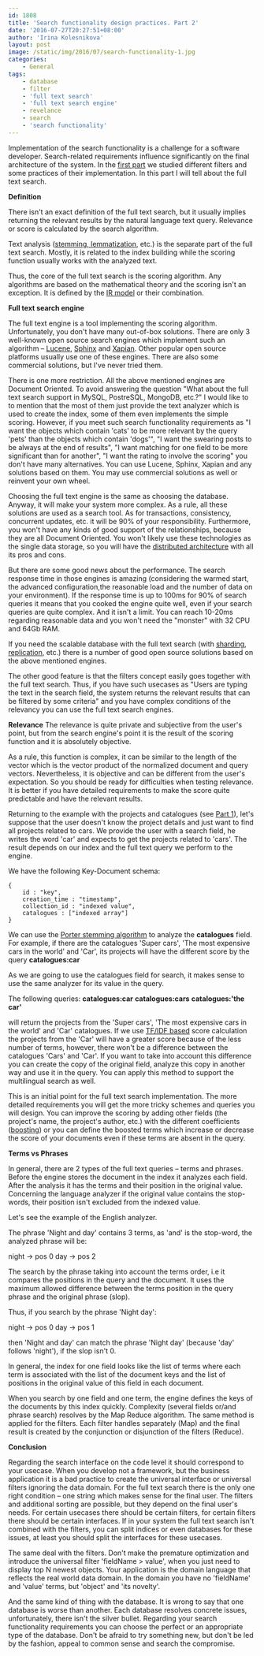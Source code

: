 ```yaml
---
id: 1808
title: 'Search functionality design practices. Part 2'
date: '2016-07-27T20:27:51+08:00'
author: 'Irina Kolesnikova'
layout: post
image: /static/img/2016/07/search-functionality-1.jpg
categories:
    - General
tags:
    - database
    - filter
    - 'full text search'
    - 'full text search engine'
    - revelance
    - search
    - 'search functionality'
---
```


Implementation of the search functionality is a challenge for a software developer. Search-related requirements influence significantly on the final architecture of the system. In the [first part](https://www.issart.com/blog/search-functionality-design-practices-part-1/) we studied different filters and some practices of their implementation. In this part I will tell about the full text search.

**Definition**

There isn't an exact definition of the full text search, but it usually implies returning the relevant results by the natural language text query. Relevance or score is calculated by the search algorithm.

Text analysis ([stemming, lemmatization](http://nlp.stanford.edu/IR-book/html/htmledition/stemming-and-lemmatization-1.html), etc.) is the separate part of the full text search. Mostly, it is related to the index building while the scoring function usually works with the analyzed text.

Thus, the core of the full text search is the scoring algorithm. Any algorithms are based on the mathematical theory and the scoring isn't an exception. It is defined by the [IR model](http://wwwhome.cs.utwente.nl/~hiemstra/papers/IRModelsTutorial-draft.pdf) or their combination.

**Full text search engine**

The full text engine is a tool implementing the scoring algorithm. Unfortunately, you don't have many out-of-box solutions. There are only 3 well-known open source search engines which implement such an algorithm – [Lucene](https://lucene.apache.org/core/), [Sphinx](http://sphinxsearch.com/) and [Xapian](https://xapian.org/). Other popular open source platforms usually use one of these engines. There are also some commercial solutions, but I've never tried them.

There is one more restriction. All the above mentioned engines are Document Oriented. To avoid answering the question "What about the full text search support in MySQL, PostreSQL, MongoDB, etc.?" I would like to to mention that the most of them just provide the text analyzer which is used to create the index, some of them even implements the simple scoring. However, if you meet such search functionality requirements as "I want the objects which contain 'cats' to be more relevant by the query 'pets' than the objects which contain 'dogs'", "I want the swearing posts to be always at the end of results", "I want matching for one field to be more significant than for another", "I want the rating to involve the scoring" you don't have many alternatives. You can use Lucene, Sphinx, Xapian and any solutions based on them. You may use commercial solutions as well or reinvent your own wheel.

Choosing the full text engine is the same as choosing the database. Anyway, it will make your system more complex. As a rule, all these solutions are used as a search tool. As for transactions, consistency, concurrent updates, etc. it will be 90% of your responsibility. Furthermore, you won't have any kinds of good support of the relationships, because they are all Document Oriented. You won't likely use these technologies as the single data storage, so you will have the [distributed architecture](http://www.tutorialspoint.com/software_architecture_design/distributed_architecture.htm) with all its pros and cons.

But there are some good news about the performance. The search response time in those engines is amazing (considering the warmed start, the advanced configuration,the reasonable load and the number of data on your environment). If the response time is up to 100ms for 90% of search queries it means that you cooked the engine quite well, even if your search queries are quite complex. And it isn't a limit. You can reach 10-20ms regarding reasonable data and you won't need the "monster" with 32 CPU and 64Gb RAM.

If you need the scalable database with the full text search (with [sharding](http://searchcloudcomputing.techtarget.com/definition/sharding), [replication](http://searchsqlserver.techtarget.com/definition/database-replication), etc.) there is a number of good open source solutions based on the above mentioned engines.

The other good feature is that the filters concept easily goes together with the full text search. Thus, if you have such usecases as "Users are typing the text in the search field, the system returns the relevant results that can be filtered by some criteria" and you have complex conditions of the relevancy you can use the full text search engines.

**Relevance**
The relevance is quite private and subjective from the user's point, but from the search engine's point it is the result of the scoring function and it is absolutely objective.

As a rule, this function is complex, it can be similar to the length of the vector which is the vector product of the normalized document and query vectors. Nevertheless, it is objective and can be different from the user's expectation. So you should be ready for difficulties when testing relevance. It is better if you have detailed requirements to make the score quite predictable and have the relevant results.

Returning to the example with the projects and catalogues (see [Part 1](https://www.issart.com/blog/search-functionality-design-practices-part-1/)), let's suppose that the user doesn't know the project details and just want to find all projects related to cars. We provide the user with a search field, he writes the word 'car' and expects to get the projects related to 'cars'. The result depends on our index and the full text query we perform to the engine.

We have the following Key-Document schema:

```
{
    id : "key",
    creation_time : "timestamp",
    collection_id : "indexed value",
    catalogues : ["indexed array"]
}
```

We can use the [Porter stemming algorithm](http://snowball.tartarus.org/algorithms/porter/stemmer.html) to analyze the **catalogues** field. For example, if there are the catalogues 'Super cars', 'The most expensive cars in the world' and 'Car', its projects will have the different score by the query
**catalogues:car**

As we are going to use the catalogues field for search, it makes sense to use the same analyzer for its value in the query.

The following queries:
**catalogues:car**
**catalogues:cars**
**catalogues:'the car'**

will return the projects from the 'Super cars', 'The most expensive cars in the world' and 'Car' catalogues.
If we use [TF/IDF based](https://lucene.apache.org/core/4_0_0/core/org/apache/lucene/search/similarities/TFIDFSimilarity.html) score calculation the projects from the 'Car' will have a greater score because of the less number of terms, however, there won't be a difference between the catalogues 'Cars' and 'Car'. If you want to take into account this difference you can create the copy of the original field, analyze this copy in another way and use it in the query. You can apply this method to support the multilingual search as well.

This is an initial point for the full text search implementation. The more detailed requirements you will get the more tricky schemes and queries you will design. You can improve the scoring by adding other fields (the project's name, the project's author, etc.) with the different coefficients ([boosting](http://www.analyticsvidhya.com/blog/2015/11/quick-introduction-boosting-algorithms-machine-learning/)) or you can define the boosted terms which increase or decrease the score of your documents even if these terms are absent in the query.

**Terms vs Phrases**

In general, there are 2 types of the full text queries – terms and phrases. Before the engine stores the document in the index it analyzes each field. After the analysis it has the terms and their position in the original value. Concerning the language analyzer if the original value contains the stop-words, their position isn't excluded from the indexed value.

Let's see the example of the English analyzer.

The phrase 'Night and day' contains 3 terms, as 'and' is the stop-word, the analyzed phrase will be:

night -> pos 0
day -> pos 2

The search by the phrase taking into account the terms order, i.e it compares the positions in the query and the document. It uses the maximum allowed difference between the terms position in the query phrase and the original phrase (slop).

Thus, if you search by the phrase 'Night day':

night -> pos 0
day -> pos 1

then 'Night and day' can match the phrase 'Night day' (because 'day' follows 'night'), if the slop isn't 0.

In general, the index for one field looks like the list of terms where each term is associated with the list of the document keys and the list of positions in the original value of this field in each document.

When you search by one field and one term, the engine defines the keys of the documents by this index quickly.
Complexity (several fields or/and phrase search) resolves by the Map Reduce algorithm. The same method is applied for the filters. Each filter handles separately (Map) and the final result is created by the conjunction or disjunction of the filters (Reduce).

**Conclusion**

Regarding the search interface on the code level it should correspond to your usecase. When you develop not a framework, but the business application it is a bad practice to create the universal interface or universal filters ignoring the data domain.
For the full text search there is the only one right condition – one string which makes sense for the final user. The filters and additional sorting are possible, but they depend on the final user's needs. For certain usecases there should be certain filters, for certain filters there should be certain interfaces. If in your system the full text search isn't combined with the filters, you can split indices or even databases for these issues, at least you should split the interfaces for these usecases.

The same deal with the filters. Don't make the premature optimization and introduce the universal filter 'fieldName > value', when you just need to display top N newest objects. Your application is the domain language that reflects the real world data domain. In the domain you have no 'fieldName' and 'value' terms, but 'object' and 'its novelty'.

And the same kind of thing with the database. It is wrong to say that one database is worse than another. Each database resolves concrete issues, unfortunately, there isn't the silver bullet. Regarding your search functionality requirements you can choose the perfect or an appropriate type of the database. Don't be afraid to try something new, but don't be led by the fashion, appeal to common sense and search the compromise.